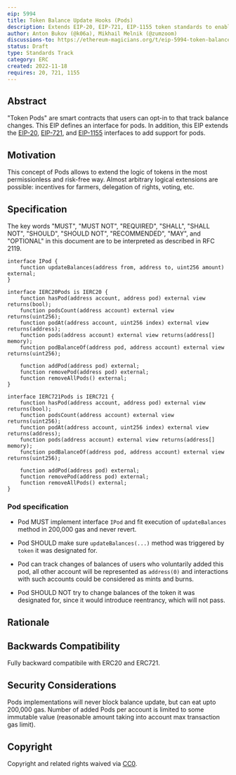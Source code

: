 ```yaml
---
eip: 5994
title: Token Balance Update Hooks (Pods)
description: Extends EIP-20, EIP-721, EIP-1155 token standards to enable opt-in balance tracking by external contracts (Pods)
author: Anton Bukov (@k06a), Mikhail Melnik (@zumzoom)
discussions-to: https://ethereum-magicians.org/t/eip-5994-token-balance-update-hooks-pods-for-erc20-erc721-erc1155/11782
status: Draft
type: Standards Track
category: ERC
created: 2022-11-18
requires: 20, 721, 1155
---
```


## Abstract

"Token Pods" are smart contracts that users can opt-in to that track balance changes. This EIP defines an interface for pods. In addition, this EIP extends the [EIP-20](./eip-20.md), [EIP-721](./eip-721.md), and [EIP-1155](./eip-1155.md) interfaces to add support for pods.

## Motivation

This concept of Pods allows to extend the logic of tokens in the most permissionless and risk-free way. Almost arbitrary logical extensions are possible: incentives for farmers, delegation of rights, voting, etc.

## Specification

The key words "MUST", "MUST NOT", "REQUIRED", "SHALL", "SHALL NOT", "SHOULD", "SHOULD NOT", "RECOMMENDED", "MAY", and "OPTIONAL" in this document are to be interpreted as described in RFC 2119.

```solidity
interface IPod {
    function updateBalances(address from, address to, uint256 amount) external;
}

interface IERC20Pods is IERC20 {
    function hasPod(address account, address pod) external view returns(bool);
    function podsCount(address account) external view returns(uint256);
    function podAt(address account, uint256 index) external view returns(address);
    function pods(address account) external view returns(address[] memory);
    function podBalanceOf(address pod, address account) external view returns(uint256);

    function addPod(address pod) external;
    function removePod(address pod) external;
    function removeAllPods() external;
}

interface IERC721Pods is IERC721 {
    function hasPod(address account, address pod) external view returns(bool);
    function podsCount(address account) external view returns(uint256);
    function podAt(address account, uint256 index) external view returns(address);
    function pods(address account) external view returns(address[] memory);
    function podBalanceOf(address pod, address account) external view returns(uint256);

    function addPod(address pod) external;
    function removePod(address pod) external;
    function removeAllPods() external;
}
```

### Pod specification

- Pod MUST implement interface `IPod` and fit execution of `updateBalances` method in 200,000 gas and never revert.

- Pod SHOULD make sure `updateBalances(...)` method was triggered by `token` it was designated for.

- Pod can track changes of balances of users who voluntarily added this pod, all other account will be represented as `address(0)` and interactions with such accounts could be considered as mints and burns.

- Pod SHOULD NOT try to change balances of the token it was designated for, since it would introduce reentrancy, which will not pass.

## Rationale

## Backwards Compatibility

Fully backward compatibile with ERC20 and ERC721.

## Security Considerations

Pods implementations will never block balance update, but can eat upto 200,000 gas. Number of added Pods per account is limited to some immutable value (reasonable amount taking into account max transaction gas limit).

## Copyright

Copyright and related rights waived via [CC0](../LICENSE.md).
